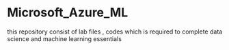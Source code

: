# Microsoft_Azure_ML
this repository consist of lab files , codes which is required to complete data science and machine learning essentials

